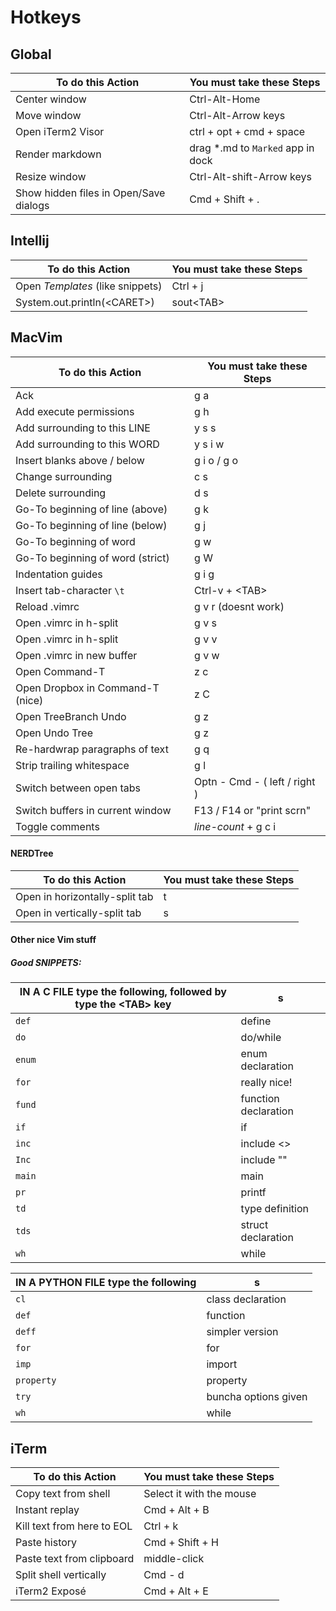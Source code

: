 Hotkeys
======

## Global

To do this Action                       | You must take these Steps
----------------------------------------|-----------------------------------
Center window                           | Ctrl-Alt-Home
Move window                             | Ctrl-Alt-Arrow keys
Open iTerm2 Visor                       | ctrl + opt + cmd + space
Render markdown                         | drag *.md to `Marked` app in dock
Resize window                           | Ctrl-Alt-shift-Arrow keys
Show hidden files in Open/Save dialogs  | Cmd + Shift + .



## Intellij

To do this Action                   | You must take these Steps
------------------------------------|--------------------------
Open *Templates* (like snippets)    | Ctrl + j
System.out.println(\<CARET\>)       | sout\<TAB\>



## MacVim

To do this Action                   | You must take these Steps
------------------------------------|--------------------------
Ack                                 | g a
Add execute permissions             | g h
Add surrounding to this LINE        | y s s
Add surrounding to this WORD        | y s i w
Insert blanks above / below         | g i o / g o
Change surrounding                  | c s
Delete surrounding                  | d s
Go-To beginning of line (above)     | g k
Go-To beginning of line (below)     | g j
Go-To beginning of word             | g w
Go-To beginning of word (strict)    | g W
Indentation guides                  | g i g
Insert tab-character `\t`           | Ctrl-v + \<TAB\>
Reload .vimrc                       | g v r (doesnt work)
Open .vimrc in h-split              | g v s
Open .vimrc in h-split              | g v v
Open .vimrc in new buffer           | g v w
Open Command-T                      | z c
Open Dropbox in Command-T (nice)    | z C
Open TreeBranch Undo                | g z
Open Undo Tree                      | g z
Re-hardwrap paragraphs of text      | g q
Strip trailing whitespace           | g l
Switch between open tabs            | Optn - Cmd - ( left / right )
Switch buffers in current window    | F13 / F14 or "print scrn"
Toggle comments                     | *line-count* + g c i


#### NERDTree
To do this Action               | You must take these Steps
--------------------------------|--------------------------
Open in horizontally-split tab  | t
Open in vertically-split tab    | s


#### Other nice Vim stuff

##### Good SNIPPETS:
IN A C FILE type the following, followed by type the \<TAB\> key | s
----------------------------|--
`def`       |  define
`do`        |  do/while
`enum`      |  enum declaration
`for`       |  really nice!
`fund`      |  function declaration
`if`        |  if
`inc`       |  include <>
`Inc`       |  include ""
`main`      |  main
`pr`        |  printf
`td`        |  type definition
`tds`       |  struct declaration
`wh`        |  while

IN A PYTHON FILE type the following | s
------------------------------------|--
`cl`            |  class declaration
`def`           |  function
`deff`          |  simpler version
`for`           |  for
`imp`           |  import
`property`      |  property
`try`           |  buncha options given
`wh`            |  while


## iTerm
To do this Action               | You must take these Steps
--------------------------------|--------------------------
Copy text from shell            | Select it with the mouse
Instant replay                  | Cmd + Alt + B
Kill text from here to EOL      | Ctrl + k
Paste history                   | Cmd + Shift + H
Paste text from clipboard       | middle-click
Split shell vertically          | Cmd - d
iTerm2 Exposé                   | Cmd + Alt + E

